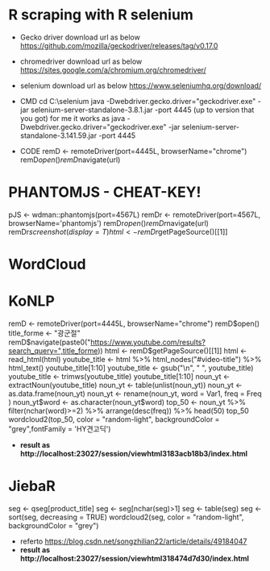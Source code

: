 # R scraping with R selenium

* Gecko driver download url as below
https://github.com/mozilla/geckodriver/releases/tag/v0.17.0

* chromedriver download url as below
https://sites.google.com/a/chromium.org/chromedriver/

* selenium download url as below
https://www.seleniumhq.org/download/

* CMD 
cd C:\selenium
java -Dwebdriver.gecko.driver="geckodriver.exe" -jar selenium-server-standalone-3.8.1.jar -port 4445 (up to version that you got)
for me it works as java -Dwebdriver.gecko.driver="geckodriver.exe" -jar selenium-server-standalone-3.141.59.jar -port 4445

* CODE 
remD <- remoteDriver(port=4445L, browserName="chrome")
remD$open()
remD$navigate(url)


# PHANTOMJS - CHEAT-KEY!
pJS <- wdman::phantomjs(port=4567L) 
remDr <- remoteDriver(port=4567L, browserName='phantomjs')
remDr$open()
remDr$navigate(url)
remDr$screenshot(display = T)
html <- remDr$getPageSource()[[1]]


# WordCloud
# KoNLP
remD <- remoteDriver(port=4445L, browserName="chrome")
remD$open()
title_forme <- "광군절" 
 remD$navigate(paste0("https://www.youtube.com/results?search_query=",title_forme))
 html <- remD$getPageSource()[[1]]
 html <- read_html(html)
 youtube_title <- html %>% html_nodes("#video-title") %>% html_text()
 youtube_title[1:10]
 youtube_title <- gsub("\n", " ", youtube_title)
 youtube_title <- trimws(youtube_title)
 youtube_title[1:10]
noun_yt <- extractNoun(youtube_title)
noun_yt <- table(unlist(noun_yt))
noun_yt <- as.data.frame(noun_yt)
noun_yt <- rename(noun_yt,
 word = Var1, 
 freq = Freq
)
noun_yt$word <- as.character(noun_yt$word)
top_50 <- noun_yt %>%
 filter(nchar(word)>=2) %>% 
 arrange(desc(freq)) %>% 
 head(50)
top_50
wordcloud2(top_50, color = "random-light", backgroundColor = "grey",fontFamily = 'HY견고딕')

* <b> result as http://localhost:23027/session/viewhtml3183acb18b3/index.html </b>

# JiebaR

seg <- qseg[product_title]
seg <- seg[nchar(seg)>1]
seg <- table(seg)
seg <- sort(seg, decreasing = TRUE)
wordcloud2(seg, color = "random-light", backgroundColor = "grey")

* referto https://blog.csdn.net/songzhilian22/article/details/49184047
* <b> result as http://localhost:23027/session/viewhtml318474d7d30/index.html </b>
